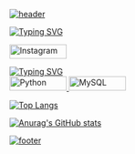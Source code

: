 [![header](https://capsule-render.vercel.app/api?type=venom&color=000000&height=200&section=header&text=심태욱&fontSize=30&fontColor=d9e1e8)](https://github.com/DDDDKo)

[![Typing SVG](https://readme-typing-svg.demolab.com?font=Fira+Code&pause=1000&random=false&width=435&lines=my+sns)](https://git.io/typing-svg)

<a href="https://www.instagram.com/rndox_99" target="_blank">
  <img src="https://img.shields.io/badge/instagram-E4405F?style=instagram&logo=instagram&logoColor=white&color=000000" alt="Instagram" style="width: 100px; height: 25px;"/>
</a>


[![Typing SVG](https://readme-typing-svg.demolab.com?font=Fira+Code&pause=1000&random=false&width=435&lines=studying+language)](https://git.io/typing-svg)  
<a href="https://www.python.org/" target="_blank">
  <img src="https://img.shields.io/badge/python-3776AB?style=instagram&logo=python&logoColor=white&color=000000" alt="Python" style="width: 100px; height: 25px;"/>
</a>
<a href="https://www.mysql.com/" target="_blank">
  <img src="https://img.shields.io/badge/mysql-E4405F?style=instagram&logo=mysql&logoColor=white&color=000000" alt="MySQL" style="width: 100px; height: 25px;"/>
</a>

[![Top Langs](https://github-readme-stats.vercel.app/api/top-langs/?username=DDDDKo)](https://github.com/DDDDKo)

[![Anurag's GitHub stats](https://github-readme-stats.vercel.app/api?username=DDDDKo&show_icons=true&theme=graywhite)](https://github.com/DDDDKo)

[![footer](https://capsule-render.vercel.app/api?&type=waving&color=000000)](https://github.com/DDDDKo)
